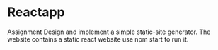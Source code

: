 # Reactapp
Assignment
Design and implement a simple static-site generator. 
The website contains a static react website use npm start to run it.

